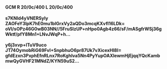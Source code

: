 #### GCM R 20/0c/400 L 20/0c/400
**s7KNId4yVNERSyly**<br/>**ZAOFeY3lpK7hE0mu1bIGrxVy2aQDo3mcqKXvfI16LDk=**<br/>**oVI/sOPz46G0wB03NN//5FruSIzUP+nHpo0Agb4z66/sF/mASgfrWSj36gWktf/pfY8Mn1+LNvJWqP+h...**<br/><br/>
**y6j3xvp+ITuV9uco**<br/>**JT74OymobRiG69FvI+SnpbhuO6pr87Uk7vXicexHI8I=**<br/>**gfdEzxn3PxphEfnRLnx7RoKghlva5Nn4PyYupOAXlewmHjEjqqYQcKambmwQyGVHF21MNdZ/KYN59uS2...**